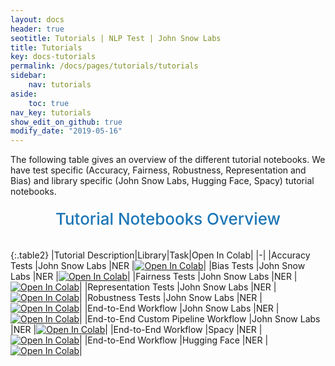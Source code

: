 ```yaml
---
layout: docs
header: true
seotitle: Tutorials | NLP Test | John Snow Labs
title: Tutorials
key: docs-tutorials
permalink: /docs/pages/tutorials/tutorials
sidebar:
    nav: tutorials
aside:
    toc: true
nav_key: tutorials
show_edit_on_github: true
modify_date: "2019-05-16"
---
```


<div class="main-docs" markdown="1"><div class="h3-box" markdown="1">
The following table gives an overview of the different tutorial notebooks. We have test specific (Accuracy, Fairness, Robustness, Representation and Bias) and library specific (John Snow Labs, Hugging Face, Spacy) tutorial notebooks.

</div><div class="h3-box" markdown="1">

<div class="heading" id="tutorials"> Tutorial Notebooks Overview </div>


{:.table2}
|Tutorial Description|Library|Task|Open In Colab|
|-|
|Accuracy Tests                             |John Snow Labs   |NER    |[![Open In Colab](https://colab.research.google.com/assets/colab-badge.svg)](https://colab.research.google.com/github/JohnSnowLabs/nlptest/blob/release%2F1.0.0/demo/tutorials/test-specific-notebooks/Accuracy_Demo.ipynb)|
|Bias Tests                                 |John Snow Labs   |NER    |[![Open In Colab](https://colab.research.google.com/assets/colab-badge.svg)](https://colab.research.google.com/github/JohnSnowLabs/nlptest/blob/release%2F1.0.0/demo/tutorials/test-specific-notebooks/Bias_Demo.ipynb)|
|Fairness Tests                             |John Snow Labs   |NER    |[![Open In Colab](https://colab.research.google.com/assets/colab-badge.svg)](https://colab.research.google.com/github/JohnSnowLabs/nlptest/blob/release%2F1.0.0/demo/tutorials/test-specific-notebooks/Fairness_Demo.ipynb)|
|Representation Tests                       |John Snow Labs   |NER    |[![Open In Colab](https://colab.research.google.com/assets/colab-badge.svg)](https://colab.research.google.com/github/JohnSnowLabs/nlptest/blob/release%2F1.0.0/demo/tutorials/test-specific-notebooks/Representation_Demo.ipynb)|
|Robustness Tests                           |John Snow Labs   |NER    |[![Open In Colab](https://colab.research.google.com/assets/colab-badge.svg)](https://colab.research.google.com/github/JohnSnowLabs/nlptest/blob/release%2F1.0.0/demo/tutorials/test-specific-notebooks/Robustness_DEMO.ipynb)|
|End-to-End Workflow                        |John Snow Labs   |NER    |[![Open In Colab](https://colab.research.google.com/assets/colab-badge.svg)](https://colab.research.google.com/github/JohnSnowLabs/nlptest/blob/release%2F1.0.0/demo/tutorials/end-to-end-notebooks/JohnSnowLabs_RealWorld_Notebook.ipynb)|
|End-to-End Custom Pipeline Workflow        |John Snow Labs   |NER    |[![Open In Colab](https://colab.research.google.com/assets/colab-badge.svg)](https://colab.research.google.com/github/JohnSnowLabs/nlptest/blob/release%2F1.0.0/demo/tutorials/end-to-end-notebooks/JohnSnowLabs_RealWorld_Custom_Pipeline_Notebook.ipynb)|
|End-to-End Workflow                        |Spacy          |NER    |[![Open In Colab](https://colab.research.google.com/assets/colab-badge.svg)](https://colab.research.google.com/github/JohnSnowLabs/nlptest/blob/release%2F1.0.0/demo/tutorials/end-to-end-notebooks/Spacy_Real_World_Notebook.ipynb)|
|End-to-End Workflow                        |Hugging Face          |NER    |[![Open In Colab](https://colab.research.google.com/assets/colab-badge.svg)](https://colab.research.google.com/github/JohnSnowLabs/nlptest/blob/main/demo/tutorials/end-to-end-notebooks/HuggingFace_Real_World_Notebook.ipynb)|

<style>
  .heading {
    text-align: center;
    font-size: 26px;
    font-weight: 500;
    padding-top: 20px;
    padding-bottom: 20px;
  }

  #tutorials {
    color: #1E77B7;
  }
  
</style>

</div></div>